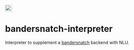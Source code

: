 <a href="https://documenter.getpostman.com/view/10862666/SztD78Xa?version=latest"><img src="https://img.shields.io/badge/-Documentation-black??style=for-the-badge&logo=postman" height="22"></a>

# bandersnatch-interpreter
Interpreter to supplement a [bandersnatch](https://github.com/supercmmetry/bandersnatch) backend with NLU.
